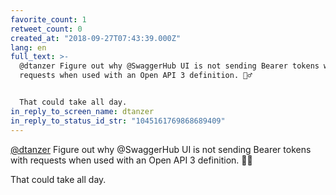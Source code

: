 ```yaml
---
favorite_count: 1
retweet_count: 0
created_at: "2018-09-27T07:43:39.000Z"
lang: en
full_text: >-
  @dtanzer Figure out why @SwaggerHub UI is not sending Bearer tokens with
  requests when used with an Open API 3 definition. 🤷‍♂️


  That could take all day.
in_reply_to_screen_name: dtanzer
in_reply_to_status_id_str: "1045161769868689409"
---
```


[@dtanzer](https://twitter.com/dtanzer) Figure out why @SwaggerHub UI is not
sending Bearer tokens with requests when used with an Open API 3 definition. 🤷‍♂️

That could take all day.
